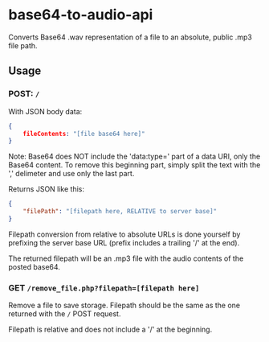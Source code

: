 # base64-to-audio-api
Converts Base64 .wav representation of a file to an absolute, public .mp3 file path.

## Usage

### POST: `/`

With JSON body data:

```json
{
    fileContents: "[file base64 here]"
}
```

Note: Base64 does NOT include the 'data:type=' part of a data URI, only the Base64 content. To remove this beginning part, simply split the text with the ',' delimeter and use only the last part.

Returns JSON like this:

```json
{
	"filePath": "[filepath here, RELATIVE to server base]"
}
```

Filepath conversion from relative to absolute URLs is done yourself by prefixing the server base URL (prefix includes a trailing '/' at the end).

The returned filepath will be an .mp3 file with the audio contents of the posted base64.

### GET `/remove_file.php?filepath=[filepath here]`

Remove a file to save storage. Filepath should be the same as the one returned with the `/` POST request.

Filepath is relative and does not include a '/' at the beginning.

